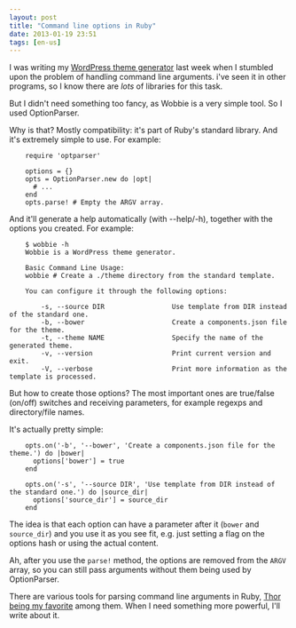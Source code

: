 ```yaml
---
layout: post
title: "Command line options in Ruby"
date: 2013-01-19 23:51
tags: [en-us]
---
```


I was writing my [WordPress theme generator](http//github.com/agarie/wobbie) last week when I stumbled upon the problem of handling command line arguments. i've seen it in other programs, so I know there are *lots* of libraries for this task.

But I didn't need something too fancy, as Wobbie is a very simple tool. So I used OptionParser.

<!--more-->

Why is that? Mostly compatibility: it's part of Ruby's standard library. And it's extremely simple to use. For example:

		require 'optparser'

		options = {}
		opts = OptionParser.new do |opt|
		  # ...
		end
		opts.parse! # Empty the ARGV array.

And it'll generate a help automatically (with --help/-h), together with the options you created. For example:

		$ wobbie -h
		Wobbie is a WordPress theme generator.

		Basic Command Line Usage:
		wobbie # Create a ./theme directory from the standard template.

		You can configure it through the following options:

		    -s, --source DIR                 Use template from DIR instead of the standard one.
		    -b, --bower                      Create a components.json file for the theme.
		    -t, --theme NAME                 Specify the name of the generated theme.
		    -v, --version                    Print current version and exit.
		    -V, --verbose                    Print more information as the template is processed.

But how to create those options? The most important ones are true/false (on/off) switches and receiving parameters, for example regexps and directory/file names.

It's actually pretty simple:

		opts.on('-b', '--bower', 'Create a components.json file for the theme.') do |bower|
		  options['bower'] = true
		end

		opts.on('-s', '--source DIR', 'Use template from DIR instead of the standard one.') do |source_dir|
		  options['source_dir'] = source_dir
		end

The idea is that each option can have a parameter after it (`bower` and `source_dir`) and you use it as you see fit, e.g. just setting a flag on the options hash or using the actual content.

Ah, after you use the `parse!` method, the options are removed from the `ARGV` array, so you can still pass arguments without them being used by OptionParser.

There are various tools for parsing command line arguments in Ruby, [Thor being my favorite](https://github.com/wycats/thor) among them. When I need something more powerful, I'll write about it.